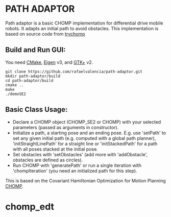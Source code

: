 PATH ADAPTOR
=================

Path adaptor is a basic CHOMP implementation for differential drive mobile robots.
It adapts an initial path to avoid obstacles.
This implementation is based on source code from [trychomp][]

Build and Run GUI:
-------
You need [CMake][], [Eigen][] v3, and [GTK+][] v2.

    git clone https://github.com/rafaelvalencia/path-adaptor.git
    mkdir path-adaptor/build
    cd path-adaptor/build
    cmake ..
    make
    ./demoSE2

Basic Class Usage:
------
* Declare a CHOMP object (CHOMP_SE2 or CHOMP) with your selected parameters (passed as arguments in constructor).
* Initialize a path, a starting pose and an ending pose. E.g. use  'setPath' to set any given 
initial path (e.g. computed with a global path planner), 'initStraightLinePath' for a straight line or 'initStackedPath' for a path with all poses stacked at the initial pose.
* Set obstacles with 'setObstacles' (add more with 'addObstacle', obstacles are defined as circles).
* Run CHOMP with 'generatePath' or run a single iteration with 'chompIteration' (you need an initialized path for this step).


This is based on the Covariant Hamiltonian Optimization for Motion Planning [CHOMP][].

[CMake]: http://cmake.org/
[Eigen]: http://eigen.tuxfamily.org/
[GTK+]: http://www.gtk.org/
[CHOMP]: http://www.nathanratliff.com/thesis-research/chomp
[trychomp]: https://github.com/poftwaresatent/trychomp
# chomp_edt
